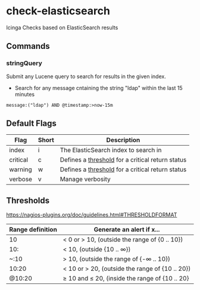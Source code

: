 # check-elasticsearch
Icinga Checks based on ElasticSearch results

## Commands

### stringQuery

Submit any Lucene query to search for results in the given index.

- Search for any message cntaining the string "ldap" within the last 15 minutes
```
message:("ldap") AND @timestamp:>now-15m
```

## Default Flags

| Flag | Short | Description |
| -- | -- | -- |
| index | i | The ElasticSearch index to search in |
| critical | c | Defines a [threshold](#thresholds) for a critical return status |
| warning | w | Defines a [threshold](#thresholds) for a critical return status |
| verbose | v | Manage verbosity |

## Thresholds

<https://nagios-plugins.org/doc/guidelines.html#THRESHOLDFORMAT>

| Range definition |	Generate an alert if x... |
| -- | -- |
| 10 | < 0 or > 10, (outside the range of {0 .. 10}) |
| 10: | < 10, (outside {10 .. ∞}) |
| ~:10 | > 10, (outside the range of {-∞ .. 10}) |
| 10:20 | < 10 or > 20, (outside the range of {10 .. 20}) |
| @10:20 | ≥ 10 and ≤ 20, (inside the range of {10 .. 20} |